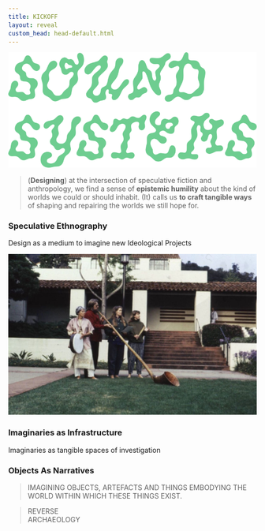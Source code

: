 ```yaml
---
title: KICKOFF
layout: reveal
custom_head: head-default.html
---
```

<!-- "#0056FF" data-background-gradient="linear-gradient(to bottom, #171c20d4, #466187)" -->
<section data-background-image="assets/images/AC76-0492.1.jpeg" data-background-opacity="0.3" data-state=header1>
<style>.header1 header:after { content: "\\'\\'≠.\\ • M/A/I/D • IKLECTIK"; }</style>
    <img src="assets/images/soundSysPicnic_g_al.png" />
</section>
<section data-background-color="#5cb17a" data-state=ande>
    <style>.ande header:after { content: "Anderson, R. et al., Speculative Anthropologies, 2018"; }</style>
    <blockquote>
       (<span style="font-weight:bold;">Designing</span>) at the intersection of speculative fiction and anthropology, we find a sense of <span style="font-weight:bold;">epistemic humility</span> about the kind of worlds we could or should inhabit. (It) calls us <span style="font-weight:bold;">to craft tangible ways</span> of shaping and repairing the worlds we still hope for.
    </blockquote>
    <aside class="notes">
    </aside>
</section>
<section data-background-image="assets/images/Sun-Ra-06.jpg" data-background-opacity="0.3" data-state=sun>
<style>.sun header:after { content: "Sun Ra, Space Is The Place, 1974"; }</style>
    <h3>Speculative Ethnography</h3>
    <p>Design as a medium to imagine new Ideological Projects</p>
    <aside class="notes">
    </aside>
</section>
<section data-background-image="assets/images/AC76-0492.1.jpeg" data-background-opacity="0.3" data-state=kesh>
    <style>.kesh header:after { content: "Le Guin U. & Barton T., Music and Poetry of the Kesh, 1984"; }</style>
    <img src="assets/images/Le-Guin2.jpg" />
    <aside class="notes">
    </aside>
</section>
<section data-background-image="assets/images/spaceElk.jpg" data-background-opacity="0.5" data-state=bez>
<style>.bez header:after { content: "Bezos J., Blue Origin, 2019"; }</style>
    <h3>Imaginaries as Infrastructure</h3>
    <p>Imaginaries as tangible spaces of investigation</p>
    <aside class="notes">
    </aside>
</section>
<section data-background-image="assets/images/Oneill1.jpg" data-background-opacity="0.7" data-state=on>
<style>.on header:after { content: "NASA/Guidice R., O'Neill Cylinders, 1976"; }</style>
    <aside class="notes">
    </aside>
</section>
<section data-background-image="assets/images/oneill_2.jpg" data-background-opacity="0.7" data-state=on>
<style>.on header:after { content: "NASA/Guidice R., O'Neill Cylinders, 1976"; }</style>
    <aside class="notes">
    </aside>
</section>
<section data-background-image="assets/images/apolo_rov.jpg" data-background-opacity="0.7" data-state=Apol>
<style>.Apol header:after { content: "Apollo 17, Grover Astronaut Training, 1972"; }</style>
    <h3>Objects As Narratives</h3>
    <aside class="notes">
    </aside>
</section>
<section data-background-image="assets/images/apolosim.jpg" data-background-opacity="0.7" data-state=Apol>
    <aside class="notes">
    </aside>
</section>
<section data-background-image="assets/images/apolloWalking.jpg" data-background-opacity="0.7" data-state=Apol>
    <aside class="notes">
    </aside>
</section>
<section data-background-color="#5cb17a" data-state=vvfa>
    <style>.vvfa header:after { content: "Very Very Far Away, 2015"; }</style>
    <blockquote>
       <span class="rub">IMAGINING OBJECTS, ARTEFACTS AND THINGS EMBODYING THE WORLD WITHIN WHICH THESE THINGS EXIST.</span>
    </blockquote>
    <aside class="notes">
    </aside>
</section>
<section data-background-color="beige" data-state=vvfa>
    <blockquote>
       <span class="rub" style="color:#5cb17a:">REVERSE<br>ARCHAEOLOGY</span>
    </blockquote>
    <aside class="notes">
    </aside>
</section>